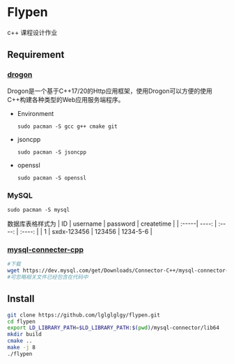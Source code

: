 # Flypen
c++ 课程设计作业
## Requirement
### [drogon](https://drogonframework.github.io/drogon-docs/#/CHN-01-%E6%A6%82%E8%BF%B0) 

Drogon是一个基于C++17/20的Http应用框架，使用Drogon可以方便的使用C++构建各种类型的Web应用服务端程序。
* Environment
  ``` 
  sudo pacman -S gcc g++ cmake git 
  ```
  
* jsoncpp
  ```
  sudo pacman -S jsoncpp
  ```
* openssl
  ```
  sudo pacman -S openssl
  ```
### MySQL
```
sudo pacman -S mysql
```
数据库表格样式为
| ID | username | password | createtime |
| :-----| ----: | :----: | :----: |
| 1 | sxdx-123456 | 123456 | 1234-5-6 |
### [mysql-connecter-cpp](https://dev.mysql.com/downloads/connector/cpp/)
```bash
#下载 
wget https://dev.mysql.com/get/Downloads/Connector-C++/mysql-connector-c++-8.1.0-linux-glibc2.28-x86-64bit-debug.tar.gz
#可忽略相关文件已经包含在代码中
```


## Install
```bash
git clone https://github.com/lglglglgy/flypen.git
cd flypen
export LD_LIBRARY_PATH=$LD_LIBRARY_PATH:$(pwd)/mysql-connector/lib64
mkdir build
cmake ..
make -j 8
./flypen
```
